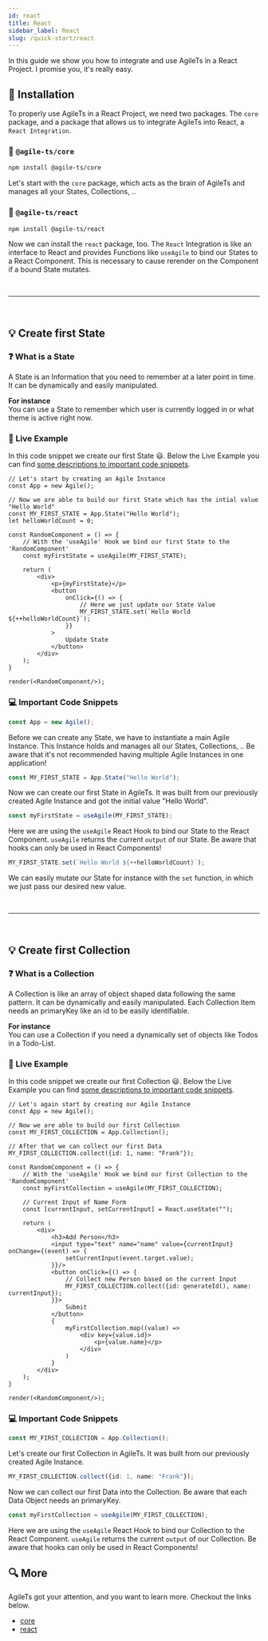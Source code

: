 ```yaml
---
id: react 
title: React 
sidebar_label: React 
slug: /quick-start/react
---
```


In this guide we show you how to integrate and use AgileTs in a React Project.
I promise you, it's really easy.

## 🔽 Installation

To properly use AgileTs in a React Project, we need two packages. The `core` package, and a package that allows us to
integrate AgileTs into React, a `React Integration`.

### 📁 `@agile-ts/core`

```bash npm2yarn
npm install @agile-ts/core 
```

Let's start with the `core` package, which acts as the brain of AgileTs and manages all your States, Collections, ..

### 📂 `@agile-ts/react`

```bash npm2yarn
npm install @agile-ts/react 
```

Now we can install the `react` package, too.
The `React` Integration is like an interface to React 
and provides Functions like `useAgile` to bind our States to a React Component.
This is necessary to cause rerender on the Component if a bound State mutates.

<br />

---

<br />


## 💡 Create first State

### ❓ What is a State
A State is an Information that you need to remember at a later point in time.
It can be dynamically and easily manipulated.

**For instance** <br/>
You can use a State to remember which user is currently logged in or what theme is active right now.

### 🔴 Live Example

In this code snippet we create our first State 😃.
Below the Live Example you can find [some descriptions to important code snippets](#💻-Important-Code-Snippets).

```tsx live
// Let's start by creating an Agile Instance
const App = new Agile();

// Now we are able to build our first State which has the intial value "Hello World"
const MY_FIRST_STATE = App.State("Hello World");
let helloWorldCount = 0;

const RandomComponent = () => {
    // With the 'useAgile' Hook we bind our first State to the 'RandomComponent'
    const myFirstState = useAgile(MY_FIRST_STATE);

    return (
        <div>
            <p>{myFirstState}</p>
            <button
                onClick={() => {
                    // Here we just update our State Value
                    MY_FIRST_STATE.set(`Hello World ${++helloWorldCount}`);
                }}
            >
                Update State
            </button>
        </div>
    );
}

render(<RandomComponent/>);
```

### 💻 Important Code Snippets

```ts
const App = new Agile();
```
Before we can create any State, we have to instantiate a main Agile Instance.
This Instance holds and manages all our States, Collections, ..
Be aware that it's not recommended having multiple Agile Instances in one application!

```ts
const MY_FIRST_STATE = App.State("Hello World");
```
Now we can create our first State in AgileTs.
It was built from our previously created Agile Instance 
and got the initial value "Hello World".

```ts
const myFirstState = useAgile(MY_FIRST_STATE);
```
Here we are using the `useAgile` React Hook to bind our State to the React Component.
`useAgile` returns the current `output` of our State.
Be aware that hooks can only be used in React Components! 

```ts
MY_FIRST_STATE.set(`Hello World ${++helloWorldCount}`);
```
We can easily mutate our State for instance with the `set` function, 
in which we just pass our desired new value.

<br />

---

<br />

## 💡 Create first Collection

### ❓ What is a Collection
A Collection is like an array of object shaped data following the same pattern.
It can be dynamically and easily manipulated.
Each Collection Item needs an primaryKey like an id to be easily identifiable.

**For instance** <br/>
You can use a Collection if you need a dynamically set of objects like Todos in a Todo-List.

### 🔴 Live Example

In this code snippet we create our first Collection 😃.
Below the Live Example you can find [some descriptions to important code snippets](#💻-Important-Code-Snippets).

```tsx live
// Let's again start by creating our Agile Instance
const App = new Agile();

// Now we are able to build our first Collection 
const MY_FIRST_COLLECTION = App.Collection();

// After that we can collect our first Data 
MY_FIRST_COLLECTION.collect({id: 1, name: "Frank"});

const RandomComponent = () => {
    // With the 'useAgile' Hook we bind our first Collection to the 'RandomComponent'
    const myFirstCollection = useAgile(MY_FIRST_COLLECTION);

    // Current Input of Name Form
    const [currentInput, setCurrentInput] = React.useState("");

    return (
        <div>
            <h3>Add Person</h3>
            <input type="text" name="name" value={currentInput} onChange={(event) => {
                setCurrentInput(event.target.value);
            }}/>
            <button onClick={() => {
                // Collect new Person based on the current Input
                MY_FIRST_COLLECTION.collect({id: generateId(), name: currentInput});
            }}>
                Submit
            </button>
            {
                myFirstCollection.map((value) =>
                    <div key={value.id}>
                        <p>{value.name}</p>
                    </div>
                )
            }
        </div>
    );
}

render(<RandomComponent/>);
```

### 💻 Important Code Snippets

```ts
const MY_FIRST_COLLECTION = App.Collection();
```
Let's create our first Collection in AgileTs.
It was built from our previously created Agile Instance.

```ts
MY_FIRST_COLLECTION.collect({id: 1, name: "Frank"});
```
Now we can collect our first Data into the Collection.
Be aware that each Data Object needs an primaryKey.

```ts
const myFirstCollection = useAgile(MY_FIRST_COLLECTION);
```
Here we are using the `useAgile` React Hook to bind our Collection to the React Component.
`useAgile` returns the current `output` of our Collection.
Be aware that hooks can only be used in React Components!


## 🔍 More

AgileTs got your attention, and you want to learn more. Checkout the links below.

- [core](../packages/core/Introduction.md)
- [react](../packages/react/Introduction.md)
